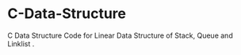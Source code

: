 # C-Data-Structure
C Data Structure Code  for Linear Data Structure of Stack, Queue and Linklist . 

